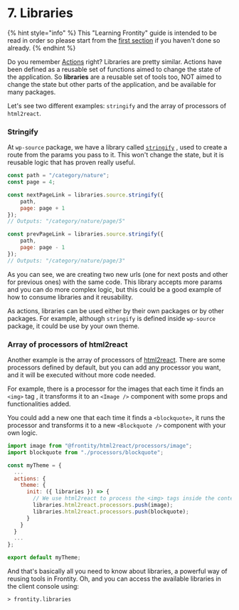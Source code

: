 # 7. Libraries

{% hint style="info" %}
This "Learning Frontity" guide is intended to be read in order so please start from the [first section](settings.md) if you haven't done so already.
{% endhint %}

Do you remember [Actions](actions.md) right? Libraries are pretty similar. Actions have been defined as a reusable set of functions aimed to change the state of the application. So **libraries** are a reusable set of tools too, NOT aimed to change the state but other parts of the application, and be available for many packages.

Let's see two different examples: `stringify` and the array of processors of `html2react`. 

### Stringify

At `wp-source` package, we have a library called [`stringify`](https://docs.frontity.org/api-reference-1/wordpress-source#stringify-path-page-query-hash) , used to create a route from the params you pass to it. This won't change the state, but it is reusable logic that has proven really useful.

```javascript
const path = "/category/nature";
const page = 4;

const nextPageLink = libraries.source.stringify({
    path,
    page: page + 1
});
// Outputs: "/category/nature/page/5"

const prevPageLink = libraries.source.stringify({
    path,
    page: page - 1
});
// Outputs: "/category/nature/page/3"
```

As you can see, we are creating two new urls \(one for next posts and other for previous ones\) with the same code. This library accepts more params and you can do more complex logic, but this could be a good example of how to consume libraries and it reusability.

As actions, libraries can be used either by their own packages or by other packages. For example, although `stringify` is defined inside `wp-source` package, it could be use by your own theme.

### Array of processors of html2react

Another example is the array of processors of [html2react](../api-reference-1/frontity-html2react.md). There are some processors defined by default, but you can add any processor you want, and it will be executed without more code needed.

For example, there is a processor for the images that each time it finds an `<img>` tag , it transforms it to an `<Image />` component with some props and functionalities added.

You could add a new one that each time it finds a `<blockquote>`, it runs the processor and transforms it to a new `<Blockquote />` component with your own logic.

```jsx
import image from "@frontity/html2react/processors/image";
import blockquote from "./processors/blockquote";

const myTheme = {
  ...
  actions: {
    theme: {
      init: ({ libraries }) => {
        // We use html2react to process the <img> tags inside the content HTML.
        libraries.html2react.processors.push(image);
        libraries.html2react.processors.push(blockquote);
      }
    }
  }
  ...
};

export default myTheme;
```

And that's basically all you need to know about libraries, a powerful way of reusing tools in Frontity. Oh, and you can access the available libraries in the client console using:

```text
> frontity.libraries
```

